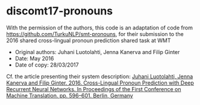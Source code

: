 # discomt17-pronouns

With the permission of the authors, this code is an adaptation of code from https://github.com/TurkuNLP/smt-pronouns, for their submission to the 2016 shared cross-lingual pronoun prediction shared task at WMT

* Original authors: Juhani Luotolahti, Jenna Kanerva and Filip Ginter
* Date: May 2016
* Date of copy: 28/03/2017

Cf. the article presenting their system description: 
[Juhani Luotolahti, Jenna Kanerva and Filip Ginter. 2016. Cross-Lingual Pronoun Prediction with Deep Recurrent Neural Networks. In Proceedings of the First Conference on Machine Translation. pp. 596–601. Berlin, Germany]( http://www.statmt.org/wmt16/pdf/W16-2353.pdf)
